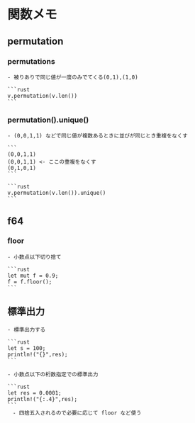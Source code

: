 # 関数メモ

## permutation

### permutations

    - 被りありで同じ値が一度のみでてくる(0,1),(1,0)

    ```rust
    v.permutation(v.len())
    ```

### permutation().unique()

    - (0,0,1,1) などで同じ値が複数あるときに並びが同じとき重複をなくす

    ```
    (0,0,1,1)
    (0,0,1,1) <- ここの重複をなくす
    (0,1,0,1)
    ```

    ```rust
    v.permutation(v.len()).unique()
    ```

## f64

### floor

    - 小数点以下切り捨て

    ```rust
    let mut f = 0.9;
    f = f.floor();
    ```

## 標準出力

    - 標準出力する

    ```rust
    let s = 100;
    println!("{}",res);
    ```

    - 小数点以下の桁数指定での標準出力

    ```rust
    let res = 0.0001;
    println!("{:.4}",res);
    ```
    　- 四捨五入されるので必要に応じて floor など使う
